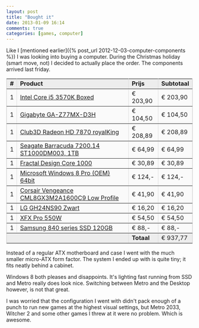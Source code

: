 ```yaml
---
layout: post
title: "Bought it"
date: 2013-01-09 16:14
comments: true
categories: [games, computer]
---
```


Like I [mentioned earlier]({% post_url 2012-12-03-computer-components %}) I was looking into buying a computer. During the Christmas holiday (smart move, not) I decided to actually place the order. The components arrived last friday.

<!-- more -->

<table width="100%" border="1" bordercolor="#dcdcdc" fontsize="12" cellpadding="4">
<tr>
<td bgcolor="#ededed" align="center"><b>#</b></td>
<td bgcolor="#ededed"><b>Product</b></td>
<td bgcolor="#ededed"><b>Prijs</b></td>
<td bgcolor="#ededed"><b>Subtotaal</b></td>
</tr>
<tr>
<td bgcolor="#fafafa" align="center">1</td>
<td bgcolor="#fafafa"><a href="http://tweakers.net/pricewatch/305922/intel-core-i5-3570k-boxed.html">Intel Core i5 3570K Boxed</a></td>
<td bgcolor="#fafafa">€ 203,90</td>
<td bgcolor="#fafafa">€ 203,90</td>
</tr>
<tr>
<td bgcolor="#fafafa" align="center">1</td>
<td bgcolor="#fafafa"><a href="http://tweakers.net/pricewatch/307986/gigabyte-ga-z77mx-d3h.html">Gigabyte GA-Z77MX-D3H</a></td>
<td bgcolor="#fafafa">€ 104,50</td>
<td bgcolor="#fafafa">€ 104,50</td>
</tr>
<tr>
<td bgcolor="#fafafa" align="center">1</td>
<td bgcolor="#fafafa"><a href="http://tweakers.net/pricewatch/310135/club3d-radeon-hd-7870-royalking.html">Club3D Radeon HD 7870 royalKing</a></td>
<td bgcolor="#fafafa">€ 208,89</td>
<td bgcolor="#fafafa">€ 208,89</td>
</tr>
<tr>
<td bgcolor="#fafafa" align="center">1</td>
<td bgcolor="#fafafa"><a href="http://tweakers.net/pricewatch/297054/seagate-barracuda-720014-st1000dm003-1tb.html">Seagate Barracuda 7200.14 ST1000DM003, 1TB</a></td>
<td bgcolor="#fafafa">€ 64,99</td>
<td bgcolor="#fafafa">€ 64,99</td>
</tr>
<tr>
<td bgcolor="#fafafa" align="center">1</td>
<td bgcolor="#fafafa"><a href="http://tweakers.net/pricewatch/283176/fractal-design-core-1000.html">Fractal Design Core 1000</a></td>
<td bgcolor="#fafafa">€ 30,89</td>
<td bgcolor="#fafafa">€ 30,89</td>
</tr>
<tr>
<td bgcolor="#fafafa" align="center">1</td>
<td bgcolor="#fafafa"><a href="http://tweakers.net/pricewatch/308905/microsoft-windows-8-pro-(oem)-64bit.html">Microsoft Windows 8 Pro (OEM) 64bit</a></td>
<td bgcolor="#fafafa">€ 124,-</td>
<td bgcolor="#fafafa">€ 124,-</td>
</tr>
<tr>
<td bgcolor="#fafafa" align="center">1</td>
<td bgcolor="#fafafa"><a href="http://tweakers.net/pricewatch/284488/corsair-vengeance-cml8gx3m2a1600c9-low-profile.html">Corsair Vengeance  CML8GX3M2A1600C9 Low Profile</a></td>
<td bgcolor="#fafafa">€ 41,90</td>
<td bgcolor="#fafafa">€ 41,90</td>
</tr>
<tr>
<td bgcolor="#fafafa" align="center">1</td>
<td bgcolor="#fafafa"><a href="http://tweakers.net/pricewatch/305264/lg-gh24ns90-zwart.html">LG GH24NS90 Zwart</a></td>
<td bgcolor="#fafafa">€ 16,20</td>
<td bgcolor="#fafafa">€ 16,20</td>
</tr>
<tr>
<td bgcolor="#fafafa" align="center">1</td>
<td bgcolor="#fafafa"><a href="http://tweakers.net/pricewatch/279914/xfx-pro-550w.html">XFX Pro 550W</a></td>
<td bgcolor="#fafafa">€ 54,50</td>
<td bgcolor="#fafafa">€ 54,50</td>
</tr>
<tr>
<td bgcolor="#fafafa" align="center">1</td>
<td bgcolor="#fafafa"><a href="http://tweakers.net/pricewatch/318250/samsung-840-series-ssd-120gb.html">Samsung 840 series SSD 120GB</a></td>
<td bgcolor="#fafafa">€ 88,-</td>
<td bgcolor="#fafafa">€ 88,-</td>
</tr>
<tr>
<td bgcolor="#ededed" colspan="2"></td>
<td bgcolor="#ededed"><b>Totaal</b></td>
<td bgcolor="#ededed">€ 937,77</td>
</tr>
</table>

Instead of a regular ATX motherboard and case I went with the much smaller micro-ATX form factor. The system I ended up with is quite tiny; it fits neatly behind a cabinet.

Windows 8 both pleases and disappoints. It's lighting fast running from SSD and Metro really does look nice. Switching between Metro and the Desktop however, is not that great.

I was worried that the configuration I went with didn't pack enough of a punch to run new games at the highest visual settings, but Metro 2033, Witcher 2 and some other games I threw at it were no problem. Which is awesome.
